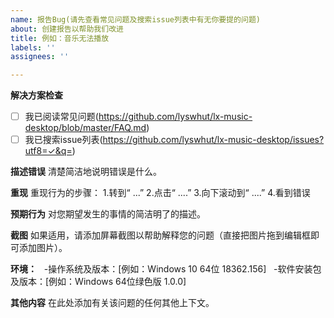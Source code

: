 ```yaml
---
name: 报告Bug(请先查看常见问题及搜索issue列表中有无你要提的问题)
about: 创建报告以帮助我们改进
title: 例如：音乐无法播放
labels: ''
assignees: ''

---
```


**解决方案检查**
<!-- 请确保你已从以下渠道寻找过解决方案，然后将 [ ] 替换成 [x] -->
- [ ] 我已阅读常见问题(<https://github.com/lyswhut/lx-music-desktop/blob/master/FAQ.md>)
- [ ] 我已搜索issue列表(<https://github.com/lyswhut/lx-music-desktop/issues?utf8=✓&q=>)

**描述错误**
清楚简洁地说明错误是什么。

**重现**
重现行为的步骤：
1.转到“ ...”
2.点击“ ....”
3.向下滚动到“ ....”
4.看到错误

**预期行为**
对您期望发生的事情的简洁明了的描述。

**截图**
如果适用，请添加屏幕截图以帮助解释您的问题（直接把图片拖到编辑框即可添加图片）。

**环境：**
  -操作系统及版本：[例如：Windows 10 64位 18362.156]
  -软件安装包及版本：[例如：Windows 64位绿色版 1.0.0]

**其他内容**
在此处添加有关该问题的任何其他上下文。
